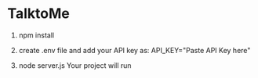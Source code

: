 # TalktoMe
1. npm install
2. create .env file and add your API key as:
     API_KEY="Paste API Key here"

3. node server.js
   Your project will run
